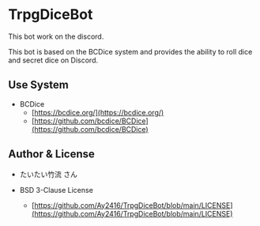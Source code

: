 # TrpgDiceBot
This bot work on the discord. 

This bot is based on the BCDice system and provides the ability to roll dice and secret dice on Discord.

## Use System
* BCDice
  * [https://bcdice.org/](https://bcdice.org/)
  * [https://github.com/bcdice/BCDice](https://github.com/bcdice/BCDice)

## Author & License
* たいたい竹流 さん

* BSD 3-Clause License
  * [https://github.com/Ay2416/TrpgDiceBot/blob/main/LICENSE](https://github.com/Ay2416/TrpgDiceBot/blob/main/LICENSE)
